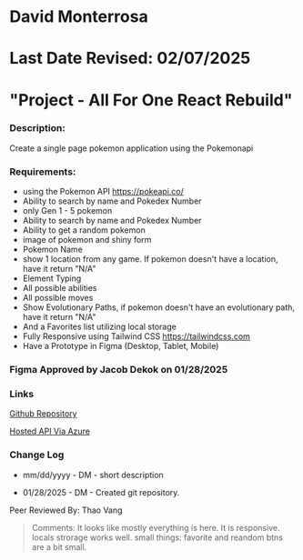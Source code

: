 # David Monterrosa
# Last Date Revised: 02/07/2025
# "Project - All For One React Rebuild"
### Description:
Create a single page pokemon application using the Pokemonapi

### Requirements:
- using the Pokemon API https://pokeapi.co/
- Ability to search by name and Pokedex Number
- only Gen 1 - 5 pokemon
- Ability to search by name and Pokedex Number
- Ability to get a random pokemon
- image of pokemon and shiny form
- Pokemon Name
- show 1 location from any game. If pokemon doesn't have a location, have it return "N/A"
- Element Typing
- All possible abilities
- All possible moves
- Show Evolutionary Paths, if pokemon doesn't have an evolutionary path, have it return "N/A"
- And a Favorites list utilizing local storage
- Fully Responsive using Tailwind CSS https://tailwindcss.com
- Have a Prototype in Figma (Desktop, Tablet, Mobile)

### Figma Approved by Jacob Dekok on 01/28/2025  

### Links
[Github Repository](https://github.com/davidmonterrosa/MonterrosaDPPokemonAPIChallenge.git)

[Hosted API Via Azure]()

### Change Log
+ mm/dd/yyyy - DM - short description
- 01/28/2025 - DM - Created git repository.

Peer Reviewed By: Thao Vang
> Comments: It looks like mostly everything is here. It is responsive. locals strorage works well. small things: favorite and reandom btns are a bit small. 
